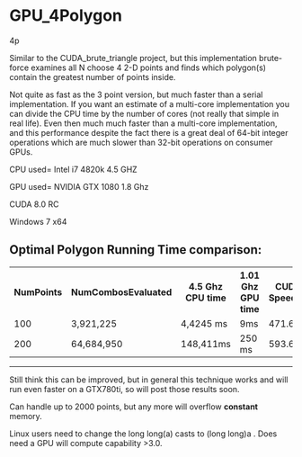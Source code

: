GPU_4Polygon
============

4p


Similar to the CUDA_brute_triangle project, but this implementation brute-force examines all N choose 4 2-D points and finds which polygon(s) contain the greatest number of points inside.

Not quite as fast as the 3 point version, but much faster than a serial implementation. If you want an estimate of a multi-core implementation you can divide the CPU time by the number of cores (not really that simple in real life). Even then much much faster than a multi-core implementation, and this performance despite the fact there is a great deal of 64-bit integer operations which are much slower than 32-bit operations on consumer GPUs.

CPU used= Intel i7 4820k 4.5 GHZ

GPU used= NVIDIA GTX 1080 1.8 Ghz

CUDA 8.0 RC

Windows 7 x64



Optimal Polygon Running Time comparison:
---
<table>
<tr>
    <th>NumPoints</th><th>NumCombosEvaluated</th><th> 4.5 Ghz CPU time </th><th> 1.01 Ghz GPU time </th><th> CUDA Speedup</th>
</tr>
    <tr>
    <td> 100</td><td>3,921,225</td><td> 4,4245 ms </td><td> 9ms </td><td> 471.6x</td>
  </tr
  <tr>
    <td> 200</td><td>64,684,950</td><td> 148,411ms </td><td> 250 ms </td><td> 593.6x </td>
</tr>
<tr>
    
</tr>

</table>

___



Still think this can be improved, but in general this technique works and will run even faster on a GTX780ti, so will post those results soon.

Can handle up to 2000 points, but any more will overflow __constant__ memory. 

Linux users need to change the long long(a) casts to (long long)a . Does need a GPU will compute capability >3.0.

<script>
  (function(i,s,o,g,r,a,m){i['GoogleAnalyticsObject']=r;i[r]=i[r]||function(){
  (i[r].q=i[r].q||[]).push(arguments)},i[r].l=1*new Date();a=s.createElement(o),
  m=s.getElementsByTagName(o)[0];a.async=1;a.src=g;m.parentNode.insertBefore(a,m)
  })(window,document,'script','//www.google-analytics.com/analytics.js','ga');

  ga('create', 'UA-60172288-1', 'auto');
  ga('send', 'pageview');

</script>
